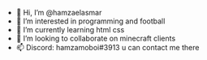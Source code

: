 - 👋 Hi, I’m @hamzaelasmar
- 👀 I’m interested in programming and football
- 🌱 I’m currently learning html css
- 💞️ I’m looking to collaborate on minecraft clients
- 📫 Discord: hamzamoboi#3913 u can contact me there

<!---
hamzaelasmar/hamzaelasmar is a ✨ special ✨ repository because its `README.md` (this file) appears on your GitHub profile.
You can click the Preview link to take a look at your changes.
--->
